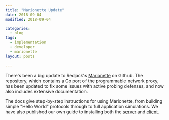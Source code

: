 ```yaml
---
title: "Marionette Update"
date: 2018-09-04
modified: 2018-09-04

categories:
  - blog
tags:
  - implementation
  - developer
  - marionette
layout: posts

---
```

There's been a big update to Redjack's [Marionette](https://www.github.com/redjack/marionette) on Github. The repository, which contains a Go port of the programmable network proxy, has been updated to fix some issues with active probing defenses, and now also includes extensive documentation.

The docs give step-by-step instructions for using Marionette, from building simple "Hello World" protocols through to full application simulations. We have also published our own guide to installing both the [server](/implement/marionette-server) and [client](/implement/marionette-client).
